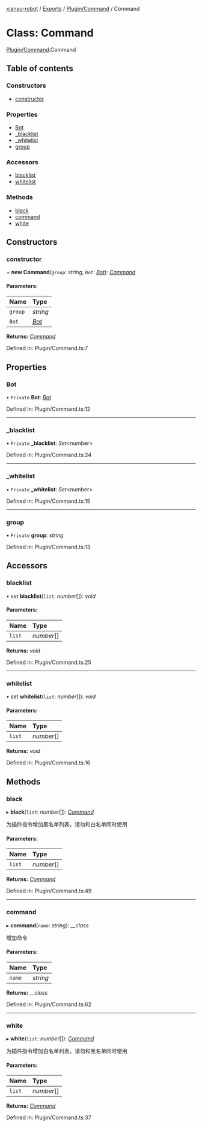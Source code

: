 [xianyu-robot](../README.md) / [Exports](../modules.md) / [Plugin/Command](../modules/plugin_command.md) / Command

# Class: Command

[Plugin/Command](../modules/plugin_command.md).Command

## Table of contents

### Constructors

- [constructor](plugin_command.command.md#constructor)

### Properties

- [Bot](plugin_command.command.md#bot)
- [\_blacklist](plugin_command.command.md#_blacklist)
- [\_whitelist](plugin_command.command.md#_whitelist)
- [group](plugin_command.command.md#group)

### Accessors

- [blacklist](plugin_command.command.md#blacklist)
- [whitelist](plugin_command.command.md#whitelist)

### Methods

- [black](plugin_command.command.md#black)
- [command](plugin_command.command.md#command)
- [white](plugin_command.command.md#white)

## Constructors

### constructor

\+ **new Command**(`group`: *string*, `Bot`: [*Bot*](bot_bot.bot.md)): [*Command*](plugin_command.command.md)

#### Parameters:

| Name | Type |
| :------ | :------ |
| `group` | *string* |
| `Bot` | [*Bot*](bot_bot.bot.md) |

**Returns:** [*Command*](plugin_command.command.md)

Defined in: Plugin/Command.ts:7

## Properties

### Bot

• `Private` **Bot**: [*Bot*](bot_bot.bot.md)

Defined in: Plugin/Command.ts:12

___

### \_blacklist

• `Private` **\_blacklist**: *Set*<number\>

Defined in: Plugin/Command.ts:24

___

### \_whitelist

• `Private` **\_whitelist**: *Set*<number\>

Defined in: Plugin/Command.ts:15

___

### group

• `Private` **group**: *string*

Defined in: Plugin/Command.ts:13

## Accessors

### blacklist

• set **blacklist**(`list`: *number*[]): *void*

#### Parameters:

| Name | Type |
| :------ | :------ |
| `list` | *number*[] |

**Returns:** *void*

Defined in: Plugin/Command.ts:25

___

### whitelist

• set **whitelist**(`list`: *number*[]): *void*

#### Parameters:

| Name | Type |
| :------ | :------ |
| `list` | *number*[] |

**Returns:** *void*

Defined in: Plugin/Command.ts:16

## Methods

### black

▸ **black**(`list`: *number*[]): [*Command*](plugin_command.command.md)

为插件指令增加黑名单列表，请勿和白名单同时使用

#### Parameters:

| Name | Type |
| :------ | :------ |
| `list` | *number*[] |

**Returns:** [*Command*](plugin_command.command.md)

Defined in: Plugin/Command.ts:49

___

### command

▸ **command**(`name`: *string*): *\_\_class*

增加命令

#### Parameters:

| Name | Type |
| :------ | :------ |
| `name` | *string* |

**Returns:** *\_\_class*

Defined in: Plugin/Command.ts:62

___

### white

▸ **white**(`list`: *number*[]): [*Command*](plugin_command.command.md)

为插件指令增加白名单列表，请勿和黑名单同时使用

#### Parameters:

| Name | Type |
| :------ | :------ |
| `list` | *number*[] |

**Returns:** [*Command*](plugin_command.command.md)

Defined in: Plugin/Command.ts:37
